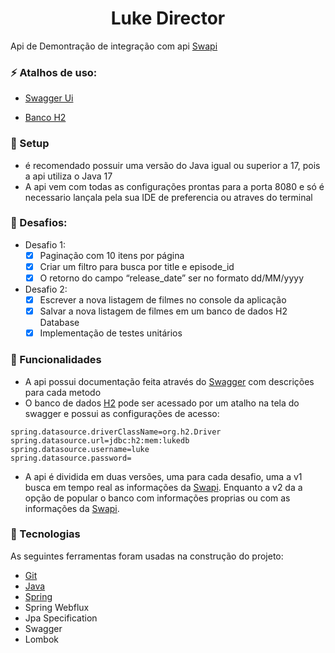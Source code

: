 <h1 align="center">Luke Director </h1>

 Api de Demontração de integração com api [Swapi](https://swapi.dev/)

### :zap: Atalhos de uso:

- [Swagger Ui](http://localhost:8080/swagger-ui/index.html)

- [Banco H2](http://localhost:8080/h2-console)

### :rocket: Setup
- é recomendado possuir uma versão do Java igual ou superior a 17, pois a api utiliza o Java 17
- A api vem com todas as configurações prontas para a porta 8080 e só é necessario lançala pela sua IDE de preferencia ou atraves do terminal

### :pushpin: Desafios:

- Desafio 1: 
    - [x] Paginação com 10 itens por página
    - [x] Criar um filtro para busca por title e episode_id
    - [x] O retorno do campo “release_date” ser no formato dd/MM/yyyy
- Desafio 2:
    - [x] Escrever a nova listagem de filmes no console da aplicação
    - [x] Salvar a nova listagem de filmes em um banco de dados H2 Database
    - [x] Implementação de testes unitários

### :bookmark_tabs: Funcionalidades

- A api possui documentação feita através do [Swagger](http://localhost:8080/swagger-ui/index.html) com descrições para cada metodo
- O banco de dados [H2](http://localhost:8080/h2-console) pode ser acessado por um atalho na tela do swagger e possui as configurações de acesso:
~~~
spring.datasource.driverClassName=org.h2.Driver
spring.datasource.url=jdbc:h2:mem:lukedb
spring.datasource.username=luke
spring.datasource.password=
~~~
- A api é dividida em duas versões, uma para cada desafio, uma a v1 busca em tempo real as informações da [Swapi](https://swapi.dev/).
Enquanto a v2 da a opção de popular o banco com informações proprias ou com as informações da [Swapi](https://swapi.dev/).

### :dart: Tecnologias

As seguintes ferramentas foram usadas na construção do projeto:

- [Git](https://git-scm.com)
- [Java](https://www.oracle.com/java/technologies/javase/jdk17-archive-downloads.html)
- [Spring](https://spring.io/)
- Spring Webflux
- Jpa Specification
- Swagger
- Lombok